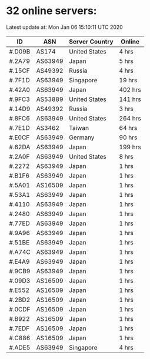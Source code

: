 # 32 online servers:

Latest update at: Mon Jan 06 15:10:11 UTC 2020

| ID | ASN | Server Country | Online |
| -- | --- | -------------- | ------ |
| #.D09B | AS174 | United States | 4 hrs |
| #.2A79 | AS63949 | Japan | 5 hrs |
| #.15CF | AS49392 | Russia | 4 hrs |
| #.7F1D | AS63949 | Singapore | 19 hrs |
| #.42A0 | AS63949 | Japan | 402 hrs |
| #.9FC3 | AS53889 | United States | 141 hrs |
| #.14D9 | AS49392 | Russia | 3 hrs |
| #.8FC6 | AS63949 | United States | 264 hrs |
| #.7E1D | AS3462 | Taiwan | 64 hrs |
| #.E0CF | AS63949 | Germany | 90 hrs |
| #.62DA | AS63949 | Japan | 199 hrs |
| #.2A0F | AS63949 | United States | 8 hrs |
| #.2272 | AS63949 | Japan | 1 hrs |
| #.B1F6 | AS63949 | Japan | 1 hrs |
| #.5A01 | AS16509 | Japan | 1 hrs |
| #.53A1 | AS63949 | Japan | 1 hrs |
| #.4110 | AS63949 | Japan | 1 hrs |
| #.2480 | AS63949 | Japan | 1 hrs |
| #.77ED | AS63949 | Japan | 1 hrs |
| #.9A96 | AS63949 | Japan | 1 hrs |
| #.51BE | AS63949 | Japan | 1 hrs |
| #.A74C | AS63949 | Japan | 1 hrs |
| #.E4A9 | AS63949 | Japan | 1 hrs |
| #.9CB9 | AS63949 | Japan | 1 hrs |
| #.09D3 | AS16509 | Japan | 1 hrs |
| #.E552 | AS16509 | Japan | 1 hrs |
| #.2BD2 | AS16509 | Japan | 1 hrs |
| #.0CDF | AS16509 | Japan | 1 hrs |
| #.B922 | AS16509 | Japan | 1 hrs |
| #.7EDF | AS16509 | Japan | 1 hrs |
| #.C886 | AS16509 | Japan | 1 hrs |
| #.ADE5 | AS63949 | Singapore | 4 hrs |

